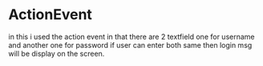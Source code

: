 # ActionEvent


in this i used the action event in that there are 2 textfield one for username and another one for password if user can enter both same then login msg will be display on the screen.
